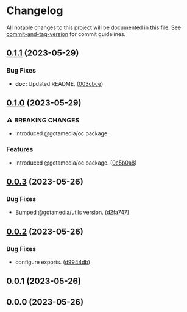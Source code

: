 # Changelog

All notable changes to this project will be documented in this file. See [commit-and-tag-version](https://github.com/absolute-version/commit-and-tag-version) for commit guidelines.

## [0.1.1](https://bitbucket.org/gotamedia/oc/compare/0.1.1..0.1.0) (2023-05-29)


### Bug Fixes

* **doc:** Updated README. ([003cbce](https://bitbucket.org/gotamedia/oc/commits/003cbce7507ebbf90c9078fbc0e89cf321b3d89d))

## [0.1.0](https://bitbucket.org/gotamedia/oc/compare/0.1.0..0.0.3) (2023-05-29)


### ⚠ BREAKING CHANGES

* Introduced @gotamedia/oc package.

### Features

* Introduced @gotamedia/oc package. ([0e5b0a8](https://bitbucket.org/gotamedia/oc/commits/0e5b0a8d8f5c2e938a7860bcde8564302f2048ac))

## [0.0.3](https://bitbucket.org/gotamedia/oc/compare/0.0.3..0.0.2) (2023-05-26)


### Bug Fixes

* Bumped @gotamedia/utils version. ([d2fa747](https://bitbucket.org/gotamedia/oc/commits/d2fa747550e1e79508457893357dc39ca2f3d02b))

## [0.0.2](https://bitbucket.org/gotamedia/oc/compare/0.0.2..0.0.1) (2023-05-26)


### Bug Fixes

* configure exports. ([d9944db](https://bitbucket.org/gotamedia/oc/commits/d9944dbb0733c6963ddf8aaffd5d4a39b5f7116a))

## 0.0.1 (2023-05-26)

## 0.0.0 (2023-05-26)
